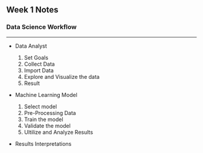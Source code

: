 ## Week 1 Notes
### Data Science Workflow
--- 
- Data Analyst
    1. Set Goals
    2. Collect Data
    3. Import Data
    4. Explore and Visualize the data
    5. Result

- Machine Learning Model
    1. Select model
    2. Pre-Processing Data
    3. Train the model
    4. Validate the model
    5. Ultilize and Analyze Results

- Results Interpretations
